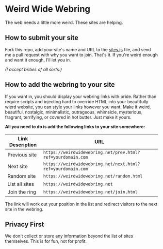 # Weird Wide Webring
The web needs a little more weird. These sites are helping.


## How to submit your site

Fork this repo, add your site's name and URL to the [sites.js](https://github.com/jackmcdade/weird-wide-webring/blob/master/sites.js) file, and send me a pull request with why you want to join. That's it. If you're weird enough and want it enough, I'll let you in. 

_(I accept bribes of all sorts.)_

## How to add the webring to your site

If you want in, you should display your webring links with pride. Rather than require scripts and injecting hard to override HTML into your beautifully wierd website, you can style your links however you want. Make it weird, beautiful, nostalgic, minimalistic, outrageous, whimsicle, mysterious, fragrant, terrifying, or covered in hot butter. Just make it yours.

**All you need to do is add the following links to your site somewhere:**

| Link Description | URL |
|---|---|
| Previous site | `https://weirdwidewebring.net/prev.html?ref=yourdomain.com` |
| Next site | `https://weirdwidewebring.net/next.html?ref=yourdomain.com` |
| Random site | `https://weirdwidewebring.net/random.html` |
| List all sites | `https://weirdwidewebring.net` |
| Join the ring | `https://weirdwidewebring.net/join.html` |

The link will work out your position in the list and redirect visitors to the next site in the webring.

## Privacy First

We don't collect or store any information beyond the list of sites themselves. This is for fun, not for profit.
